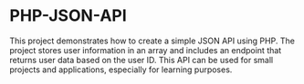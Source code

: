 # PHP-JSON-API
This project demonstrates how to create a simple JSON API using PHP. The project stores user information in an array and includes an endpoint that returns user data based on the user ID. This API can be used for small projects and applications, especially for learning purposes.
